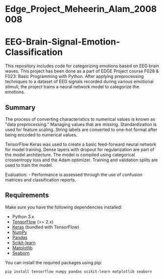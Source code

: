# Edge_Project_Meheerin_Alam_2008008
# EEG-Brain-Signal-Emotion-Classification
This repository includes code for categorizing emotions based on EEG brain waves. This project has been done as a part of EDGE Project course F028 & F023: Basic Programming with Python. After applying preprocessing techniques to a dataset of EEG signals recorded during various emotional stimuli, the project trains a neural network model to categorize the emotions.

## Summary
The process of converting characteristics to numerical values is known as "data preprocessing." Managing values that are missing. Standardization is used for feature scaling. String labels are converted to one-hot format after being encoded to numerical values.


 TensorFlow Keras was used to create a basic feed-forward neural network for model training.
   Dense layers with dropout for regularization are part of the model architecture.
   The model is compiled using categorical crossentropy loss and the Adam optimizer.
   Training and validation splits are used to train the model.

 Evaluation: - Performance is assessed through the use of confusion matrices and classification reports.

## Requirements

Make sure you have the following dependencies installed:

- Python 3.x
- [TensorFlow](https://www.tensorflow.org/) (>= 2.x)
- [Keras](https://keras.io/) (bundled with TensorFlow)
- [NumPy](https://numpy.org/)
- [Pandas](https://pandas.pydata.org/)
- [Scikit-learn](https://scikit-learn.org/stable/)
- [Matplotlib](https://matplotlib.org/)
- [Seaborn](https://seaborn.pydata.org/)

You can install the required packages using pip:

```bash
pip install tensorflow numpy pandas scikit-learn matplotlib seaborn

